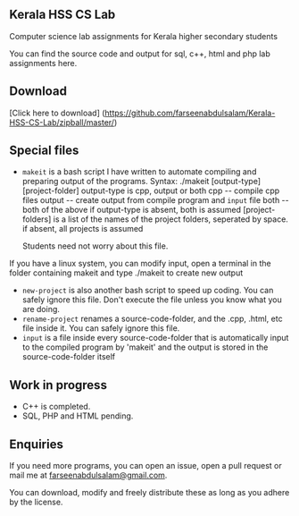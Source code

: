 
## Kerala HSS CS Lab
Computer science lab assignments for Kerala higher secondary students

You can find the source code and output for sql, c++, html and php lab assignments here.

## Download
[Click here to download] (https://github.com/farseenabdulsalam/Kerala-HSS-CS-Lab/zipball/master/)

## Special files
* `makeit` is a bash script I have written to automate compiling and preparing output of the programs.
  Syntax:
    ./makeit [output-type] [project-folder]
    output-type is cpp, output or both
      cpp -- compile cpp files
      output -- create output from compile program and `input` file
      both -- both of the above
      if output-type is absent, both is assumed
      [project-folders] is a list of the names of the project folders, seperated by space. if absent, all projects is assumed

  Students need not worry about this file.

If you have a linux system, you can modify input, open a terminal in the folder containing makeit and type ./makeit to create new output

* `new-project` is also another bash script to speed up coding. You can safely ignore this file. Don't execute the file unless you know what you are doing.
* `rename-project` renames a source-code-folder, and the .cpp, .html, etc file inside it. You can safely ignore this file.
* `input` is a file inside every source-code-folder that is automatically input to the compiled program by 'makeit' and the output is stored in the source-code-folder itself


## Work in progress
* C++ is completed.
* SQL, PHP and HTML pending.


## Enquiries
If you need more programs, you can open an issue, open a pull request or mail me at farseenabdulsalam@gmail.com.

You can download, modify and freely distribute these as long as you adhere by the license.
